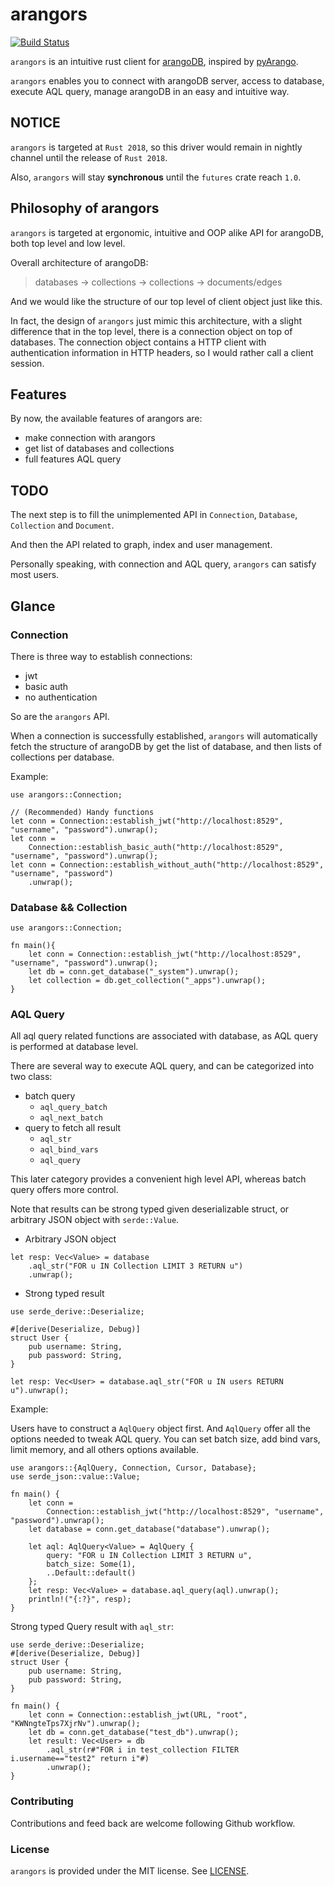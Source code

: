 # arangors

[![Build Status](https://travis-ci.com/Guoli-Lyu/arangors.svg?token=WSHqSm6F65Fza985QMqn&branch=master)](https://travis-ci.com/Guoli-Lyu/arangors)

`arangors` is an intuitive rust client for [arangoDB](https://www.arangodb.com/),
inspired by [pyArango](https://github.com/tariqdaouda/pyArango).

`arangors` enables you to connect with arangoDB server, access to database,
execute AQL query, manage arangoDB in an easy and intuitive way.

## NOTICE
`arangors` is targeted at `Rust 2018`, so this driver would remain in
nightly channel until the release of `Rust 2018`.

Also, `arangors` will stay **synchronous** until the `futures` crate reach
`1.0`.

## Philosophy of arangors

`arangors` is targeted at ergonomic, intuitive and OOP alike API for arangoDB,
both top level and low level.


Overall architecture of arangoDB:

> databases -> collections -> collections -> documents/edges

And we would like the structure of our top level of client object just like
this.

In fact, the design of `arangors` just mimic this architecture, with a
slight difference that in the top level, there is a connection object on top
of databases. The connection object contains a HTTP client with
authentication information in HTTP headers, so I would rather call a client
session.

## Features
By now, the available features of arangors are:
- make connection with arangors
- get list of databases and collections
- full features AQL query

## TODO
The next step is to fill the unimplemented API in `Connection`, `Database`,
 `Collection` and `Document`.

And then the API related to graph, index and user management.

Personally speaking, with connection and AQL query,
`arangors` can satisfy most users.


## Glance
### Connection
There is three way to establish connections:
- jwt
- basic auth
- no authentication

So are the `arangors` API.

When a connection is successfully established,
`arangors` will automatically fetch the structure of arangoDB
by get the list of database, and then lists of collections per database.

Example:

```rust,ignore
use arangors::Connection;

// (Recommended) Handy functions
let conn = Connection::establish_jwt("http://localhost:8529", "username", "password").unwrap();
let conn =
    Connection::establish_basic_auth("http://localhost:8529", "username", "password").unwrap();
let conn = Connection::establish_without_auth("http://localhost:8529", "username", "password")
    .unwrap();
```

### Database && Collection

```rust, ignore
use arangors::Connection;

fn main(){
    let conn = Connection::establish_jwt("http://localhost:8529", "username", "password").unwrap();
    let db = conn.get_database("_system").unwrap();
    let collection = db.get_collection("_apps").unwrap();
}
```

### AQL Query

All aql query related functions are associated with database, as AQL query
is performed at database level.

There are several way to execute AQL query, and can be categorized into two
class:

- batch query
    - `aql_query_batch`
    - `aql_next_batch`
- query to fetch all result
    - `aql_str`
    - `aql_bind_vars`
    - `aql_query`

This later category provides a convenient high level API, whereas batch
query offers more control.

Note that results can be strong typed given deserializable struct, or
arbitrary JSON object with `serde::Value`.

- Arbitrary JSON object
```rust, ignore
let resp: Vec<Value> = database
    .aql_str("FOR u IN Collection LIMIT 3 RETURN u")
    .unwrap();
```

- Strong typed result
```rust, ignore
use serde_derive::Deserialize;

#[derive(Deserialize, Debug)]
struct User {
    pub username: String,
    pub password: String,
}

let resp: Vec<User> = database.aql_str("FOR u IN users RETURN u").unwrap();
```

Example:

Users have to construct a `AqlQuery` object first. And `AqlQuery` offer all
the options needed to tweak AQL query. You can set batch size, add bind
vars, limit memory, and all others
options available.

```rust,ignore
use arangors::{AqlQuery, Connection, Cursor, Database};
use serde_json::value::Value;

fn main() {
    let conn =
        Connection::establish_jwt("http://localhost:8529", "username", "password").unwrap();
    let database = conn.get_database("database").unwrap();

    let aql: AqlQuery<Value> = AqlQuery {
        query: "FOR u IN Collection LIMIT 3 RETURN u",
        batch_size: Some(1),
        ..Default::default()
    };
    let resp: Vec<Value> = database.aql_query(aql).unwrap();
    println!("{:?}", resp);
}
```

Strong typed Query result with `aql_str`:
```rust, ignore
use serde_derive::Deserialize;
#[derive(Deserialize, Debug)]
struct User {
    pub username: String,
    pub password: String,
}

fn main() {
    let conn = Connection::establish_jwt(URL, "root", "KWNngteTps7XjrNv").unwrap();
    let db = conn.get_database("test_db").unwrap();
    let result: Vec<User> = db
        .aql_str(r#"FOR i in test_collection FILTER i.username=="test2" return i"#)
        .unwrap();
}
```

### Contributing

Contributions and feed back are welcome following Github workflow.

### License

`arangors` is provided under the MIT license. See [LICENSE](./LICENSE).

